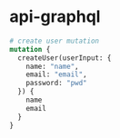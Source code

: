 # api-graphql

```graphql
# create user mutation
mutation {
  createUser(userInput: {
    name: "name",
    email: "email",
    password: "pwd"
  }) {
    name
    email
  }
}
```